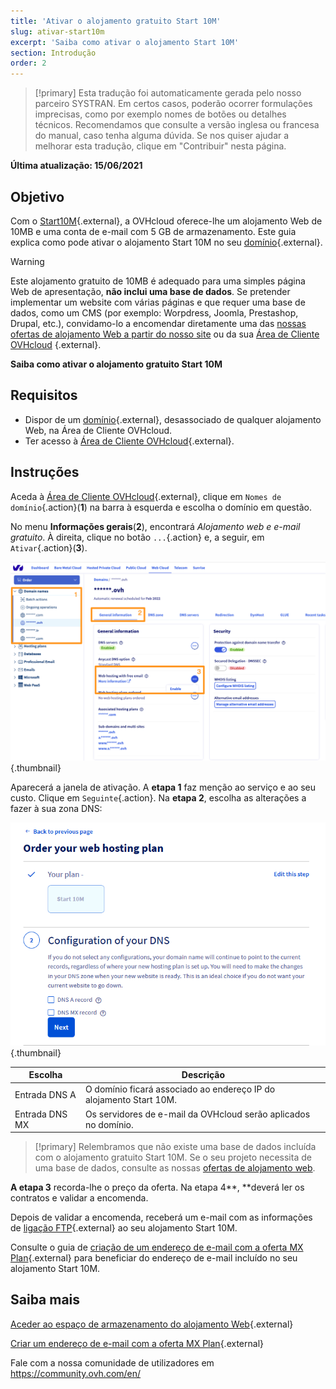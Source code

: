 ```yaml
---
title: 'Ativar o alojamento gratuito Start 10M'
slug: ativar-start10m
excerpt: 'Saiba como ativar o alojamento Start 10M'
section: Introdução
order: 2
---
```


> [!primary]
> Esta tradução foi automaticamente gerada pelo nosso parceiro SYSTRAN. Em certos casos, poderão ocorrer formulações imprecisas, como por exemplo nomes de botões ou detalhes técnicos. Recomendamos que consulte a versão inglesa ou francesa do manual, caso tenha alguma dúvida. Se nos quiser ajudar a melhorar esta tradução, clique em "Contribuir" nesta página.
>

**Última atualização: 15/06/2021**

## Objetivo

Com o [Start10M](https://www.ovh.pt/dominios/oferta_alojamento_start10m.xml){.external}, a OVHcloud oferece-lhe um alojamento Web de 10MB e uma conta de e-mail com 5 GB de armazenamento. Este guia explica como pode ativar o alojamento Start 10M no seu [domínio](https://www.ovh.pt/dominios/){.external}.

> [!warning]
> Este alojamento gratuito de 10MB é adequado para uma simples página Web de apresentação, **não inclui uma base de dados**. Se pretender implementar um website com várias páginas e que requer uma base de dados, como um CMS (por exemplo: Worpdress, Joomla, Prestashop, Drupal, etc.), convidamo-lo a encomendar diretamente uma das [nossas ofertas de alojamento Web a partir do nosso site](https://www.ovh.pt/alojamento-partilhado/) ou da sua [Área de Cliente OVHcloud](https://www.ovh.com/auth/?action=gotomanager&from=https://www.ovh.pt/&ovhSubsidiary=pt) {.external}.

**Saiba como ativar o alojamento gratuito Start 10M**

## Requisitos

- Dispor de um [domínio](https://www.ovh.pt/dominios/){.external}, desassociado de qualquer alojamento Web, na Área de Cliente OVHcloud.
- Ter acesso à [Área de Cliente OVHcloud](https://www.ovh.com/auth/?action=gotomanager&from=https://www.ovh.pt/&ovhSubsidiary=pt){.external}.

## Instruções

Aceda à [Área de Cliente OVHcloud](https://www.ovh.com/auth/?action=gotomanager&from=https://www.ovh.pt/&ovhSubsidiary=pt){.external}, clique em `Nomes de domínio`{.action}(**1**) na barra à esquerda e escolha o domínio em questão.

No menu **Informações gerais**(**2**), encontrará *Alojamento web e e-mail gratuito*. À direita, clique no botão `...`{.action} e, a seguir, em `Ativar`{.action}(**3**).

![start10m](images/start10m-step1-01.png){.thumbnail}

Aparecerá a janela de ativação. A **etapa 1** faz menção ao serviço e ao seu custo. Clique em `Seguinte`{.action}. Na **etapa 2**, escolha as alterações a fazer à sua zona DNS:

![start10m](images/start10m-step1-02.png){.thumbnail}

| Escolha                                       	| Descrição                                                                                                               								|
|--------------------------------------------	|-----------------------------------------------------------------------------------------------------------------------------------------------------------|
| Entrada DNS A                         	| O domínio ficará associado ao endereço IP do alojamento Start 10M.                                               								|
| Entrada DNS MX 	| Os servidores de e-mail da OVHcloud serão aplicados no domínio. 	|

> [!primary]
> Relembramos que não existe uma base de dados incluída com o alojamento gratuito Start 10M. Se o seu projeto necessita de uma base de dados, consulte as nossas [ofertas de alojamento web](https://www.ovh.pt/alojamento-partilhado/).

**A etapa 3** recorda-lhe o preço da oferta. Na etapa 4**, **deverá ler os contratos e validar a encomenda.

Depois de validar a encomenda, receberá um e-mail com as informações de [ligação FTP](https://docs.ovh.com/pt/hosting/aceder-espaco-de-armazenamento-ftp-alojamento-web/){.external} ao seu alojamento Start 10M.

Consulte o guia de [criação de um endereço de e-mail com a oferta MX Plan](https://docs.ovh.com/pt/emails/e-mail_partilhado_guia_de_criacao_de_um_endereco_de_e-mail/){.external} para beneficiar do endereço de e-mail incluído no seu alojamento Start 10M.

## Saiba mais

[Aceder ao espaço de armazenamento do alojamento Web](https://docs.ovh.com/pt/hosting/aceder-espaco-de-armazenamento-ftp-alojamento-web/){.external}

[Criar um endereço de e-mail com a oferta MX Plan](https://docs.ovh.com/pt/emails/e-mail_partilhado_guia_de_criacao_de_um_endereco_de_e-mail/){.external}

Fale com a nossa comunidade de utilizadores em <https://community.ovh.com/en/>
